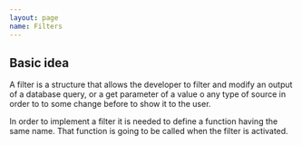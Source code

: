 ```yaml
---
layout: page
name: Filters
---
```


## Basic idea

A filter is a structure that allows the developer to filter and modify an output of a database query, or a get parameter of a value o any type of source in order to to some change before to show it to the user.

In order to implement a filter it is needed to define a function having the same name. That function is going to be called when the filter is activated.

